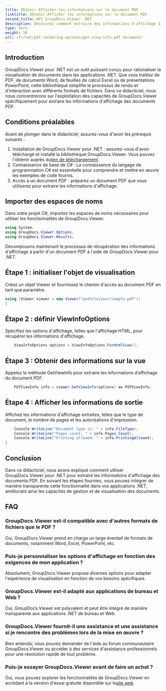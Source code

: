 ```yaml
---
title: Obtenir Afficher les informations sur le document PDF
linktitle: Obtenir Afficher les informations sur le document PDF
second_title: API GroupDocs.Viewer .NET
description: Découvrez comment extraire des informations d'affichage à partir de documents PDF à l'aide de GroupDocs.Viewer pour .NET dans ce didacticiel complet.
type: docs
weight: 16
url: /fr/net/pdf-rendering-options/get-view-info-pdf-document/
---
```

## Introduction
GroupDocs.Viewer pour .NET est un outil puissant conçu pour rationaliser la visualisation de documents dans les applications .NET. Que vous traitiez de PDF, de documents Word, de feuilles de calcul Excel ou de présentations PowerPoint, cette bibliothèque simplifie le processus de rendu et d'interaction avec différents formats de fichiers. Dans ce didacticiel, nous nous concentrerons sur l'exploitation des capacités de GroupDocs.Viewer spécifiquement pour extraire les informations d'affichage des documents PDF.
## Conditions préalables
Avant de plonger dans le didacticiel, assurez-vous d'avoir les prérequis suivants :
1.  Installation de GroupDocs.Viewer pour .NET : assurez-vous d'avoir téléchargé et installé la bibliothèque GroupDocs.Viewer. Vous pouvez l'obtenir auprès du[lien de téléchargement](https://releases.groupdocs.com/viewer/net/).   
2. Connaissance de base de C# : La connaissance du langage de programmation C# est essentielle pour comprendre et mettre en œuvre les exemples de code fournis.
3. Accès à un document PDF : préparez un document PDF que vous utiliserez pour extraire les informations d'affichage.

## Importer des espaces de noms
Dans votre projet C#, importez les espaces de noms nécessaires pour utiliser les fonctionnalités de GroupDocs.Viewer.

```csharp
using System;
using GroupDocs.Viewer.Options;
using GroupDocs.Viewer.Results;
```


Décomposons maintenant le processus de récupération des informations d'affichage à partir d'un document PDF à l'aide de GroupDocs.Viewer pour .NET.
## Étape 1 : initialiser l'objet de visualisation
Créez un objet Viewer et fournissez le chemin d'accès au document PDF en tant que paramètre.
```csharp
using (Viewer viewer = new Viewer("path/to/your/sample.pdf"))
{
```
## Étape 2 : définir ViewInfoOptions
Spécifiez les options d'affichage, telles que l'affichage HTML, pour récupérer les informations d'affichage.
```csharp
	ViewInfoOptions options = ViewInfoOptions.ForHtmlView();
```
## Étape 3 : Obtenir des informations sur la vue
Appelez la méthode GetViewInfo pour extraire les informations d’affichage du document PDF.
```csharp
	PdfViewInfo info = viewer.GetViewInfo(options) as PdfViewInfo;
```
## Étape 4 : Afficher les informations de sortie
Affichez les informations d'affichage extraites, telles que le type de document, le nombre de pages et les autorisations d'impression.
```csharp
	Console.WriteLine("Document type is: " + info.FileType);
	Console.WriteLine("Pages count: " + info.Pages.Count);
	Console.WriteLine("Printing allowed: " + info.PrintingAllowed);
}
```

## Conclusion
Dans ce didacticiel, nous avons expliqué comment utiliser GroupDocs.Viewer pour .NET pour extraire les informations d'affichage des documents PDF. En suivant les étapes fournies, vous pouvez intégrer de manière transparente cette fonctionnalité dans vos applications .NET, améliorant ainsi les capacités de gestion et de visualisation des documents.
## FAQ
### GroupDocs.Viewer est-il compatible avec d'autres formats de fichiers que le PDF ?
Oui, GroupDocs.Viewer prend en charge un large éventail de formats de documents, notamment Word, Excel, PowerPoint, etc.
### Puis-je personnaliser les options d'affichage en fonction des exigences de mon application ?
Absolument, GroupDocs.Viewer propose diverses options pour adapter l'expérience de visualisation en fonction de vos besoins spécifiques.
### GroupDocs.Viewer est-il adapté aux applications de bureau et Web ?
Oui, GroupDocs.Viewer est polyvalent et peut être intégré de manière transparente aux applications .NET de bureau et Web.
### GroupDocs.Viewer fournit-il une assistance et une assistance si je rencontre des problèmes lors de la mise en œuvre ?
Bien entendu, vous pouvez demander de l'aide au forum communautaire GroupDocs.Viewer ou accéder à des services d'assistance professionnels pour une résolution rapide de tout problème.
### Puis-je essayer GroupDocs.Viewer avant de faire un achat ?
 Oui, vous pouvez explorer les fonctionnalités de GroupDocs.Viewer en accédant à la version d'essai gratuite disponible sur le[site web](https://purchase.groupdocs.com/buy).
